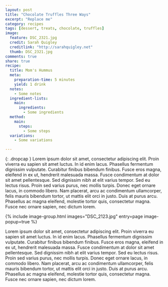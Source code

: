 ```yaml
---
layout: post
title: "Chocolate Truffles Three Ways"
excerpt: "Replace me"
category: recipes
tags: [dessert, treats, chocolate, truffles]
image:
  feature: DSC_2321.jpg
  credit: Sarah Quigley
  creditlink: "http://sarahquigley.net"
  thumb: DSC_2321.jpg
comments: true
share: true
recipe:
  title: Mom's Hummus 
  meta:
    preparation-time: 5 minutes
    yield: 1 drink 
  notes:
    - Some notes
  ingredient-lists:
    main:
      ingredients:
        - Some ingredients
  method:
    main:
      steps:
        - Some steps
  variations:
    - Some variations

---
```


{: .dropcap }
Lorem ipsum dolor sit amet, consectetur adipiscing elit. Proin viverra eu sapien sit amet luctus. In id enim lacus. Phasellus fermentum dignissim vulputate. Curabitur finibus bibendum finibus. Fusce eros magna, eleifend in ex ut, hendrerit malesuada massa. Fusce condimentum at dolor sit amet pellentesque. Sed dignissim nibh at elit varius tempor. Sed eu lectus risus. Proin sed varius purus, nec mollis turpis. Donec eget ornare lacus, in commodo libero. Nam placerat, arcu ac condimentum ullamcorper, felis mauris bibendum tortor, ut mattis elit orci in justo. Duis at purus arcu. Phasellus ac magna eleifend, molestie tortor quis, consectetur magna. Fusce nec ornare sapien, nec dictum lorem.

{% include image-group.html images="DSC_2123.jpg" entry=page image-popup=true %}

Lorem ipsum dolor sit amet, consectetur adipiscing elit. Proin viverra eu sapien sit amet luctus. In id enim lacus. Phasellus fermentum dignissim vulputate. Curabitur finibus bibendum finibus. Fusce eros magna, eleifend in ex ut, hendrerit malesuada massa. Fusce condimentum at dolor sit amet pellentesque. Sed dignissim nibh at elit varius tempor. Sed eu lectus risus. Proin sed varius purus, nec mollis turpis. Donec eget ornare lacus, in commodo libero. Nam placerat, arcu ac condimentum ullamcorper, felis mauris bibendum tortor, ut mattis elit orci in justo. Duis at purus arcu. Phasellus ac magna eleifend, molestie tortor quis, consectetur magna. Fusce nec ornare sapien, nec dictum lorem.
